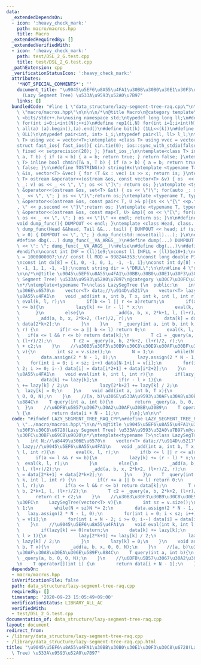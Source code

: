 ```yaml
---
data:
  _extendedDependsOn:
  - icon: ':heavy_check_mark:'
    path: macro/macros.hpp
    title: Macro
  _extendedRequiredBy: []
  _extendedVerifiedWith:
  - icon: ':heavy_check_mark:'
    path: test/DSL_2_G.test.cpp
    title: test/DSL_2_G.test.cpp
  _pathExtension: cpp
  _verificationStatusIcon: ':heavy_check_mark:'
  attributes:
    '*NOT_SPECIAL_COMMENTS*': ''
    document_title: "\u9045\u5EF6\u8A55\u4FA1\u30BB\u30B0\u30E1\u30F3\u30C8\u6728\
      (Lazy Segment Tree) \u533A\u9593\u52A0\u7B97"
    links: []
  bundledCode: "#line 1 \"data_structure/lazy-segment-tree-raq.cpp\"\n\n\n#line 1\
    \ \"macro/macros.hpp\"\n\n\n\n/*\n@title Macro\n@category template\n*/\n#include\
    \ <bits/stdc++.h>\nusing namespace std;\ntypedef long long ll;\n#define rep(i,N)\
    \ for(int i=0;i<int(N);++i)\n#define rep1(i,N) for(int i=1;i<int(N);++i)\n#define\
    \ all(a) (a).begin(),(a).end()\n#define bit(k) (1LL<<(k))\n#define SUM(v) accumulate(all(v),\
    \ 0LL)\n\ntypedef pair<int, int> i_i;\ntypedef pair<ll, ll> l_l;\ntemplate <class\
    \ T> using vec = vector<T>;\ntemplate <class T> using vvec = vector<vec<T>>;\n\
    struct fast_ios{ fast_ios(){ cin.tie(0); ios::sync_with_stdio(false); cout <<\
    \ fixed << setprecision(20); }; }fast_ios_;\n\ntemplate<class T> inline bool chmax(T&\
    \ a, T b) { if (a < b) { a = b; return true; } return false; }\ntemplate<class\
    \ T> inline bool chmin(T& a, T b) { if (a > b) { a = b; return true; } return\
    \ false; }\n\n#define TOSTRING(x) string(#x)\ntemplate <typename T> istream &operator>>(istream\
    \ &is, vector<T> &vec) { for (T &x : vec) is >> x; return is; }\ntemplate <typename\
    \ T> ostream &operator<<(ostream &os, const vector<T> &v) { os  << \"[\"; for(auto\
    \ _: v) os << _ << \", \"; os << \"]\"; return os; };\ntemplate <typename T> ostream\
    \ &operator<<(ostream &os, set<T> &st) { os << \"(\"; for(auto _: st) { os <<\
    \ _ << \", \"; } os << \")\";return os;}\ntemplate <typename T, typename U> ostream\
    \ &operator<<(ostream &os, const pair< T, U >& p){os << \"{\" <<p.first << \"\
    , \" << p.second << \"}\";return os; }\ntemplate <typename T, typename U> ostream\
    \ &operator<<(ostream &os, const map<T, U> &mp){ os << \"[\"; for(auto _: mp){\
    \ os << _ << \", \"; } os << \"]\" << endl; return os; }\n\n#define DUMPOUT cerr\n\
    void dump_func(){ DUMPOUT << endl; }\ntemplate <class Head, class... Tail> void\
    \ dump_func(Head &&head, Tail &&... tail) { DUMPOUT << head; if (sizeof...(Tail)\
    \ > 0) { DUMPOUT << \", \"; } dump_func(std::move(tail)...); }\n\n#ifdef DEBUG\n\
    #define dbg(...) dump_func(__VA_ARGS__)\n#define dump(...) DUMPOUT << string(#__VA_ARGS__)\
    \ << \": \"; dump_func(__VA_ARGS__)\n#else\n#define dbg(...)\n#define dump(...)\n\
    #endif\n\nconst int INF = (ll)1e9;\nconst ll INFLL = (ll)1e18+1;\nconst ll MOD\
    \ = 1000000007;\n// const ll MOD = 998244353;\nconst long double PI = acos(-1.0);\n\
    \nconst int dx[8] = {1, 0, -1, 0, 1, -1, -1, 1};\nconst int dy[8] = {0, 1, 0,\
    \ -1, 1, 1, -1, -1};\nconst string dir = \"DRUL\";\n\n\n#line 4 \"data_structure/lazy-segment-tree-raq.cpp\"\
    \n\n/*\n@title \u9045\u5EF6\u8A55\u4FA1\u30BB\u30B0\u30E1\u30F3\u30C8\u6728(Lazy\
    \ Segment Tree) \u533A\u9593\u52A0\u7B97\n@category \u30C7\u30FC\u30BF\u69CB\u9020\
    \n*/\ntemplate<typename T>\nclass LazySegTree {\n  public:\n    int N;//\u8449\
    \u306E\u6570\n    vector<T> data;//\u914D\u5217\n    vector<T> lazy;//\u9045\u5EF6\
    \u8A55\u4FA1\n    void _add(int a, int b, T x, int k, int l, int r){\n       \
    \ eval(k, l, r);\n        if(b <= l || r <= a)return;\n        if(a <= l && r\
    \ <= b){\n            lazy[k] += (r - l) * x;\n            eval(k, l, r);\n  \
    \      }\n        else{\n            _add(a, b, x, 2*k+1, l, (l+r)/2);\n     \
    \       _add(a, b, x, 2*k+2, (l+r)/2, r);\n            data[k] = data[2*k+1] +\
    \ data[2*k+2];\n        }\n    }\n    T _query(int a, int b, int k, int l, int\
    \ r) {\n        if(r <= a || b <= l) return 0;\n        eval(k, l, r);\n     \
    \   if(a <= l && r <= b) return data[k];\n        T c1 = _query(a, b, 2*k+1, l,\
    \ (l+r)/2);\n        T c2 = _query(a, b, 2*k+2, (l+r)/2, r);\n        return c1\
    \ + c2;\n    }\n    //\u30B3\u30F3\u30B9\u30C8\u30E9\u30AF\u30BF\u30FC\n    LazySegTree(vector<T>\
    \ v){\n        int sz = v.size();\n        N = 1;\n        while(N < sz)N *= 2;\n\
    \        data.assign(2 * N - 1, 0);\n        lazy.assign(2 * N - 1, 0);\n    \
    \    for(int i = 0; i < sz; i++) data[N-1+i] = v[i];\n        for(int i = N -\
    \ 2; i >= 0; i--) data[i] = data[i*2+1] + data[i*2+2];\n    }\n    //\u9045\u5EF6\
    \u8A55\u4FA1\n    void eval(int k, int l, int r){\n        if(lazy[k] == 0)return;\n\
    \        data[k] += lazy[k];\n        if(r - l > 1){\n            lazy[2*k+1]\
    \ += lazy[k] / 2;\n            lazy[2*k+2] += lazy[k] / 2;\n        }\n      \
    \  lazy[k] = 0;\n    }\n    void add(int a, int b, T x){\n        _add(a, b, x,\
    \ 0, 0, N);\n    }\n    //[a, b)\u306E\u533A\u9593\u30AF\u30A8\u30EA\u306E\u5B9F\
    \u884C\n    T query(int a, int b){\n        return _query(a, b, 0, 0, N);\n  \
    \  }\n    //\u6DFB\u5B57\u3067\u30A2\u30AF\u30BB\u30B9\n    T operator[](int i)\
    \ {\n        return data[i + N - 1];\n    }\n};\n\n\n"
  code: "#ifndef LAZY_SEGMENT_TREE_RAQ_CPP\n#define LAZY_SEGMENT_TREE_RAQ_CPP\n#include\
    \ \"../macro/macros.hpp\"\n\n/*\n@title \u9045\u5EF6\u8A55\u4FA1\u30BB\u30B0\u30E1\
    \u30F3\u30C8\u6728(Lazy Segment Tree) \u533A\u9593\u52A0\u7B97\n@category \u30C7\
    \u30FC\u30BF\u69CB\u9020\n*/\ntemplate<typename T>\nclass LazySegTree {\n  public:\n\
    \    int N;//\u8449\u306E\u6570\n    vector<T> data;//\u914D\u5217\n    vector<T>\
    \ lazy;//\u9045\u5EF6\u8A55\u4FA1\n    void _add(int a, int b, T x, int k, int\
    \ l, int r){\n        eval(k, l, r);\n        if(b <= l || r <= a)return;\n  \
    \      if(a <= l && r <= b){\n            lazy[k] += (r - l) * x;\n          \
    \  eval(k, l, r);\n        }\n        else{\n            _add(a, b, x, 2*k+1,\
    \ l, (l+r)/2);\n            _add(a, b, x, 2*k+2, (l+r)/2, r);\n            data[k]\
    \ = data[2*k+1] + data[2*k+2];\n        }\n    }\n    T _query(int a, int b, int\
    \ k, int l, int r) {\n        if(r <= a || b <= l) return 0;\n        eval(k,\
    \ l, r);\n        if(a <= l && r <= b) return data[k];\n        T c1 = _query(a,\
    \ b, 2*k+1, l, (l+r)/2);\n        T c2 = _query(a, b, 2*k+2, (l+r)/2, r);\n  \
    \      return c1 + c2;\n    }\n    //\u30B3\u30F3\u30B9\u30C8\u30E9\u30AF\u30BF\
    \u30FC\n    LazySegTree(vector<T> v){\n        int sz = v.size();\n        N =\
    \ 1;\n        while(N < sz)N *= 2;\n        data.assign(2 * N - 1, 0);\n     \
    \   lazy.assign(2 * N - 1, 0);\n        for(int i = 0; i < sz; i++) data[N-1+i]\
    \ = v[i];\n        for(int i = N - 2; i >= 0; i--) data[i] = data[i*2+1] + data[i*2+2];\n\
    \    }\n    //\u9045\u5EF6\u8A55\u4FA1\n    void eval(int k, int l, int r){\n\
    \        if(lazy[k] == 0)return;\n        data[k] += lazy[k];\n        if(r -\
    \ l > 1){\n            lazy[2*k+1] += lazy[k] / 2;\n            lazy[2*k+2] +=\
    \ lazy[k] / 2;\n        }\n        lazy[k] = 0;\n    }\n    void add(int a, int\
    \ b, T x){\n        _add(a, b, x, 0, 0, N);\n    }\n    //[a, b)\u306E\u533A\u9593\
    \u30AF\u30A8\u30EA\u306E\u5B9F\u884C\n    T query(int a, int b){\n        return\
    \ _query(a, b, 0, 0, N);\n    }\n    //\u6DFB\u5B57\u3067\u30A2\u30AF\u30BB\u30B9\
    \n    T operator[](int i) {\n        return data[i + N - 1];\n    }\n};\n\n#endif"
  dependsOn:
  - macro/macros.hpp
  isVerificationFile: false
  path: data_structure/lazy-segment-tree-raq.cpp
  requiredBy: []
  timestamp: '2020-09-23 15:05:49+09:00'
  verificationStatus: LIBRARY_ALL_AC
  verifiedWith:
  - test/DSL_2_G.test.cpp
documentation_of: data_structure/lazy-segment-tree-raq.cpp
layout: document
redirect_from:
- /library/data_structure/lazy-segment-tree-raq.cpp
- /library/data_structure/lazy-segment-tree-raq.cpp.html
title: "\u9045\u5EF6\u8A55\u4FA1\u30BB\u30B0\u30E1\u30F3\u30C8\u6728(Lazy Segment\
  \ Tree) \u533A\u9593\u52A0\u7B97"
---
```

